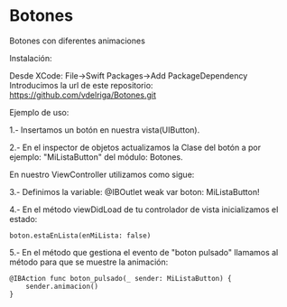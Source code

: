# Botones

Botones con diferentes animaciones

Instalación:

Desde XCode: File->Swift Packages->Add PackageDependency
Introducimos la url de este repositorio:
https://github.com/vdelriga/Botones.git


Ejemplo de uso:


1.- Insertamos un botón en nuestra vista(UIButton).

2.- En el inspector de objetos actualizamos la Clase del botón a por ejemplo: "MiListaButton" del módulo: Botones.

En nuestro ViewController utilizamos como sigue:

3.- Definimos la variable:
    @IBOutlet weak var boton: MiListaButton!
    
4.- En el método viewDidLoad de tu controlador de vista inicializamos el estado:

    boton.estaEnLista(enMiLista: false)
    
5.- En el método que gestiona el evento de "boton pulsado" llamamos al método para que se muestre la animación:
    
    @IBAction func boton_pulsado(_ sender: MiListaButton) {
        sender.animacion()
    }
    



